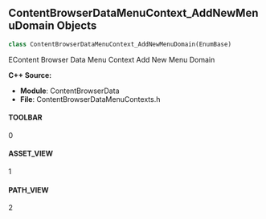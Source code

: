 ## ContentBrowserDataMenuContext_AddNewMenuDomain Objects

```python
class ContentBrowserDataMenuContext_AddNewMenuDomain(EnumBase)
```

EContent Browser Data Menu Context Add New Menu Domain

**C++ Source:**

- **Module**: ContentBrowserData
- **File**: ContentBrowserDataMenuContexts.h

<a id="unreal.ContentBrowserDataMenuContext_AddNewMenuDomain.TOOLBAR"></a>

#### TOOLBAR

0

<a id="unreal.ContentBrowserDataMenuContext_AddNewMenuDomain.ASSET_VIEW"></a>

#### ASSET_VIEW

1

<a id="unreal.ContentBrowserDataMenuContext_AddNewMenuDomain.PATH_VIEW"></a>

#### PATH_VIEW

2

<a id="unreal.SelectionMode"></a>